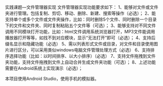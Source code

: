 实践课题—文件管理器实现
文件管理器实现功能要求如下：
1、能够对文件或文件夹进行管理。包括复制、剪切、移动、删除、新建、搜索等操作（必选）；
2、能支持单个或多个文件或文件夹操作，比如：同时删除5个文件、同时删除一个目录下的文件和文件夹、同时复制粘贴五个文件等（可选）；
3、能够支持对不同文件调用不同模块打开功能，比如：html文件调用系统浏览器打开，MP3文件能调用播放器打开等等，如找不到对应模块，显示“无法打开”即可（必选）；
4、支持后缀名显示和隐藏功能（必选）
5、需以列表形式文件或目录，对文件和目录使用图片进行区分，可以采用类似windows电脑文件管理处理方式（必选）
6、支持排序选择功能（比如：以时间排序、以大小排序）（必选）
7、支持文件拖拽到文件夹功能，支持文件拖拽到文件上自动合并生成文件夹功能（可选）；
8、上述功能需要在Android系统上实现演示（必选）；

本项目使用Android Studio，使用手机的模拟器。
